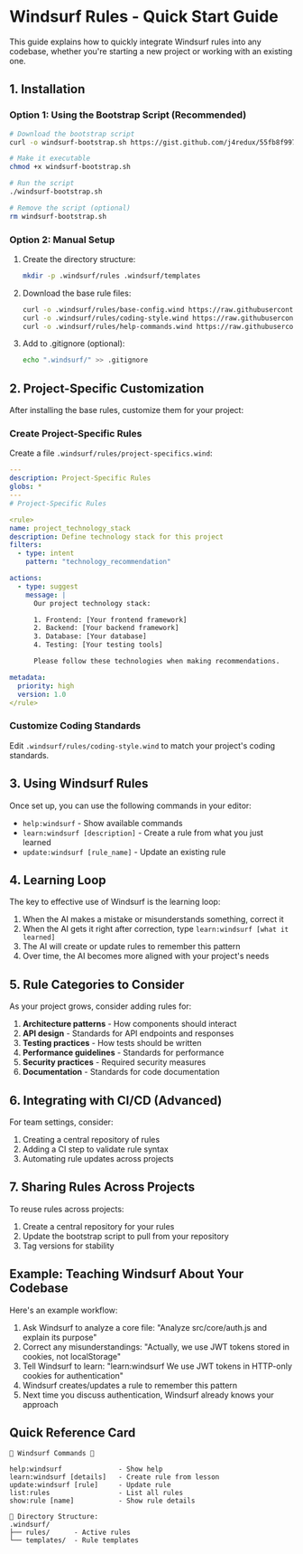 # Windsurf Rules - Quick Start Guide

This guide explains how to quickly integrate Windsurf rules into any codebase, whether you're starting a new project or working with an existing one.

## 1. Installation

### Option 1: Using the Bootstrap Script (Recommended)

```bash
# Download the bootstrap script
curl -o windsurf-bootstrap.sh https://gist.github.com/j4redux/55fb8f9973c9d0adc56070c8f868cb79/raw/4acfe55d74b365097542a10f3f2531ce7e2f6f02/windsurf-bootstrap.sh

# Make it executable
chmod +x windsurf-bootstrap.sh

# Run the script
./windsurf-bootstrap.sh

# Remove the script (optional)
rm windsurf-bootstrap.sh
```

### Option 2: Manual Setup

1. Create the directory structure:

   ```bash
   mkdir -p .windsurf/rules .windsurf/templates
   ```

2. Download the base rule files:

   ```bash
   curl -o .windsurf/rules/base-config.wind https://raw.githubusercontent.com/your-username/windsurf-rules/main/rules/base-config.wind
   curl -o .windsurf/rules/coding-style.wind https://raw.githubusercontent.com/your-username/windsurf-rules/main/rules/coding-style.wind
   curl -o .windsurf/rules/help-commands.wind https://raw.githubusercontent.com/your-username/windsurf-rules/main/rules/help-commands.wind
   ```

3. Add to .gitignore (optional):
   ```bash
   echo ".windsurf/" >> .gitignore
   ```

## 2. Project-Specific Customization

After installing the base rules, customize them for your project:

### Create Project-Specific Rules

Create a file `.windsurf/rules/project-specifics.wind`:

```yaml
---
description: Project-Specific Rules
globs: *
---
# Project-Specific Rules

<rule>
name: project_technology_stack
description: Define technology stack for this project
filters:
  - type: intent
    pattern: "technology_recommendation"

actions:
  - type: suggest
    message: |
      Our project technology stack:

      1. Frontend: [Your frontend framework]
      2. Backend: [Your backend framework]
      3. Database: [Your database]
      4. Testing: [Your testing tools]

      Please follow these technologies when making recommendations.

metadata:
  priority: high
  version: 1.0
</rule>
```

### Customize Coding Standards

Edit `.windsurf/rules/coding-style.wind` to match your project's coding standards.

## 3. Using Windsurf Rules

Once set up, you can use the following commands in your editor:

- `help:windsurf` - Show available commands
- `learn:windsurf [description]` - Create a rule from what you just learned
- `update:windsurf [rule_name]` - Update an existing rule

## 4. Learning Loop

The key to effective use of Windsurf is the learning loop:

1. When the AI makes a mistake or misunderstands something, correct it
2. When the AI gets it right after correction, type `learn:windsurf [what it learned]`
3. The AI will create or update rules to remember this pattern
4. Over time, the AI becomes more aligned with your project's needs

## 5. Rule Categories to Consider

As your project grows, consider adding rules for:

1. **Architecture patterns** - How components should interact
2. **API design** - Standards for API endpoints and responses
3. **Testing practices** - How tests should be written
4. **Performance guidelines** - Standards for performance
5. **Security practices** - Required security measures
6. **Documentation** - Standards for code documentation

## 6. Integrating with CI/CD (Advanced)

For team settings, consider:

1. Creating a central repository of rules
2. Adding a CI step to validate rule syntax
3. Automating rule updates across projects

## 7. Sharing Rules Across Projects

To reuse rules across projects:

1. Create a central repository for your rules
2. Update the bootstrap script to pull from your repository
3. Tag versions for stability

## Example: Teaching Windsurf About Your Codebase

Here's an example workflow:

1. Ask Windsurf to analyze a core file: "Analyze src/core/auth.js and explain its purpose"
2. Correct any misunderstandings: "Actually, we use JWT tokens stored in cookies, not localStorage"
3. Tell Windsurf to learn: "learn:windsurf We use JWT tokens in HTTP-only cookies for authentication"
4. Windsurf creates/updates a rule to remember this pattern
5. Next time you discuss authentication, Windsurf already knows your approach

## Quick Reference Card

```
🌊 Windsurf Commands 🌊

help:windsurf              - Show help
learn:windsurf [details]   - Create rule from lesson
update:windsurf [rule]     - Update rule
list:rules                 - List all rules
show:rule [name]           - Show rule details

📂 Directory Structure:
.windsurf/
├── rules/      - Active rules
└── templates/  - Rule templates
```
